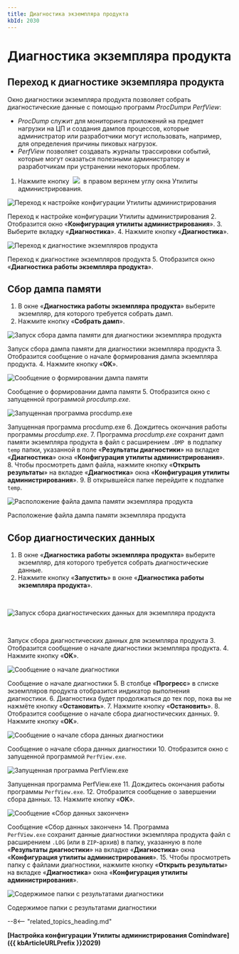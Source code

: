 ```yaml
---
title: Диагностика экземпляра продукта
kbId: 2030
---
```


# Диагностика экземпляра продукта

## Переход к диагностике экземпляра продукта

Окно диагностики экземпляра продукта позволяет собрать диагностические данные с помощью программ *ProcDump*и *PerfView*:

- *ProcDump* служит для мониторинга приложений на предмет нагрузки на ЦП и создания дампов процессов, которые администратор или разработчики могут использовать, например, для определения причины пиковых нагрузок.
- *PerfView* позволяет создавать журналы трассировки событий, которые могут оказаться полезными администратору и разработчикам при устранении некоторых проблем.

1. Нажмите кнопку  ![](https://kb.comindware.ru/assets/img_667a7e419e390.png)  в правом верхнем углу окна Утилиты администрирования.

![Переход к настройке конфигурации Утилиты администрирования](https://kb.comindware.ru/assets/img_667ab2b1abb84.png)

Переход к настройке конфигурации Утилиты администрирования
2. Отобразится окно «**Конфигурация утилиты администрирования**».
3. Выберите вкладку «**Диагностика**».
4. Нажмите кнопку «**Диагностика**».

![Переход к диагностике экземпляров продукта](https://kb.comindware.ru/assets/img_667ab3f70393b.png)

Переход к диагностике экземпляров продукта
5. Отобразится окно «**Диагностика работы экземпляра продукта**».

## Сбор дампа памяти

1. В окне «**Диагностика работы экземпляра продукта**» выберите экземпляр, для которого требуется собрать дамп.
2. Нажмите кнопку «**Собрать дамп**».

![Запуск сбора дампа памяти для диагностики экземпляра продукта](https://kb.comindware.ru/assets/img_667ab6022e2ff.png)

Запуск сбора дампа памяти для диагностики экземпляра продукта
3. Отобразится сообщение о начале формирования дампа экземпляра продукта.
4. Нажмите кнопку «**OK**».

![Сообщение о формировании дампа памяти](https://kb.comindware.ru/assets/installer18.png)

Сообщение о формировании дампа памяти
5. Отобразится окно с запущенной программой *procdump.exe*.


![Запущенная программа procdump.exe](https://kb.comindware.ru/assets/img_667ab9886cfcc.png)

Запущенная программа procdump.exe
6. Дождитесь окончания работы программы *procdump.exe*.
7. Программа *procdump.exe* сохранит дамп памяти экземпляра продукта в файл с расширением  `.DMP`   в подпапку `temp` папки, указанной в поле «**Результаты диагностики**» на вкладке «**Диагностика**» окна «**Конфигурация утилиты администрирования**».
8. Чтобы просмотреть дамп файла, нажмите кнопку «**Открыть результаты**» на вкладке «**Диагностика**» окна «**Конфигурация утилиты администрирования**».
9. В открывшейся папке перейдите к подпапке `temp`.

![Расположение файла дампа памяти экземпляра продукта](https://kb.comindware.ru/assets/img_667abb863b3c6.png)

Расположение файла дампа памяти экземпляра продукта

## Сбор диагностических данных

1. В окне «**Диагностика работы экземпляра продукта**» выберите экземпляр, для которого требуется собрать диагностические данные.
2. Нажмите кнопку «**Запустить**» в окне «**Диагностика работы экземпляра продукта**».

 

![Запуск сбора диагностических данных для экземпляра продукта](https://kb.comindware.ru/assets/img_667ab918b3f11.png)

 

Запуск сбора диагностических данных для экземпляра продукта
3. Отобразится сообщение о начале диагностики экземпляра продукта.
4. Нажмите кнопку «**OK**».


![Сообщение о начале диагностики](https://kb.comindware.ru/assets/installer21.png)

Сообщение о начале диагностики
5. В столбце «**Прогресс**» в списке экземпляров продукта отобразится индикатор выполнения диагностики.
6. Диагностика будет продолжаться до тех пор, пока вы не нажмёте кнопку «**Остановить**».
7. Нажмите кнопку «**Остановить**».
8. Отобразится сообщение о начале сбора диагностических данных.
9. Нажмите кнопку «**OK**».


![Сообщение о начале сбора данных диагностики](https://kb.comindware.ru/assets/installer23.png)

Сообщение о начале сбора данных диагностики
10. Отобразится окно с запущенной программой `PerfView.exe`.

![Запущенная программа PerfView.exe](https://kb.comindware.ru/assets/img_667abbf6e4c02.png)

Запущенная программа PerfView.exe
11. Дождитесь окончания работы программы `PerfView.exe`.
12. Отобразится сообщение о завершении сбора данных.
13. Нажмите кнопку «**OK**».

![Сообщение «Сбор данных закончен»](https://kb.comindware.ru/assets/installer25.png)

Сообщение «Сбор данных закончен»
14. Программа `PerfView.exe` сохранит данные диагностики экземпляра продукта файл с расширением `.LOG` (или в `ZIP`-архив) в папку, указанную в поле «**Результаты диагностики**» на вкладке «**Диагностика**» окна «**Конфигурация утилиты администрирования**».
15. Чтобы просмотреть папку с файлами диагностики, нажмите кнопку «**Открыть результаты**» на вкладке «**Диагностика**» окна «**Конфигурация утилиты администрирования**».

![Содержимое папки с результатами диагностики](https://kb.comindware.ru/assets/img_667abc22ba979.png)

Содержимое папки с результатами диагностики

--8<-- "related_topics_heading.md"

**[Настройка конфигурации Утилиты администрирования Comindware]({{ kbArticleURLPrefix }}2029)**

